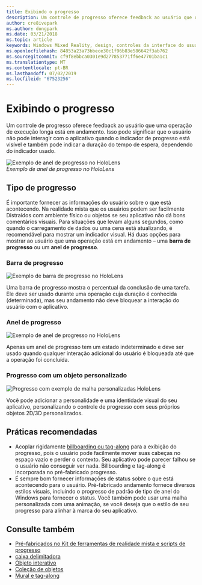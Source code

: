 ```yaml
---
title: Exibindo o progresso
description: Um controle de progresso oferece feedback ao usuário que uma operação de execução longa está em andamento.
author: cre8ivepark
ms.author: dongpark
ms.date: 03/21/2018
ms.topic: article
keywords: Windows Mixed Reality, design, controles da interface do usuário, experiência do usuário
ms.openlocfilehash: 84853a23a73bbece30c1f96b83e586642f3ab762
ms.sourcegitcommit: cf9f8ebbca0301e9d277853771ff6e47701ba1c1
ms.translationtype: MT
ms.contentlocale: pt-BR
ms.lasthandoff: 07/02/2019
ms.locfileid: "67523256"
---
```

# <a name="displaying-progress"></a>Exibindo o progresso

Um controle de progresso oferece feedback ao usuário que uma operação de execução longa está em andamento. Isso pode significar que o usuário não pode interagir com o aplicativo quando o indicador de progresso está visível e também pode indicar a duração do tempo de espera, dependendo do indicador usado.

![Exemplo de anel de progresso no HoloLens](images/HoloLens2_Loader.gif)<br>
*Exemplo de anel de progresso no HoloLens*

## <a name="types-of-progress"></a>Tipo de progresso

É importante fornecer as informações do usuário sobre o que está acontecendo. Na realidade mista que os usuários podem ser facilmente Distraídos com ambiente físico ou objetos se seu aplicativo não dá bons comentários visuais. Para situações que levam alguns segundos, como quando o carregamento de dados ou uma cena está atualizando, é recomendável para mostrar um indicador visual. Há duas opções para mostrar ao usuário que uma operação está em andamento – uma **barra de progresso** ou um **anel de progresso**.

### <a name="progress-bar"></a>Barra de progresso

![Exemplo de barra de progresso no HoloLens](images/640px-progressbar.jpg)

Uma barra de progresso mostra o percentual da conclusão de uma tarefa. Ele deve ser usado durante uma operação cuja duração é conhecida (determinada), mas seu andamento não deve bloquear a interação do usuário com o aplicativo.

### <a name="progress-ring"></a>Anel de progresso

![Exemplo de anel de progresso no HoloLens](images/640px-progressring.jpg)

Apenas um anel de progresso tem um estado indeterminado e deve ser usado quando qualquer interação adicional do usuário é bloqueada até que a operação foi concluída.

### <a name="progress-with-a-custom-object"></a>Progresso com um objeto personalizado

![Progresso com exemplo de malha personalizadas HoloLens](images/640px-progresscustom.jpg)

Você pode adicionar a personalidade e uma identidade visual do seu aplicativo, personalizando o controle de progresso com seus próprios objetos 2D/3D personalizados.

## <a name="best-practices"></a>Práticas recomendadas
* Acoplar rigidamente [billboarding ou tag-along](billboarding-and-tag-along.md) para a exibição do progresso, pois o usuário pode facilmente mover suas cabeças no espaço vazio e perder o contexto. Seu aplicativo pode parecer falhou se o usuário não conseguir ver nada. Billboarding e tag-along é incorporada no pré-fabricado progresso.
* É sempre bom fornecer informações de status sobre o que está acontecendo para o usuário. Pré-fabricado andamento fornece diversos estilos visuais, incluindo o progresso de padrão de tipo de anel do Windows para fornecer o status. Você também pode usar uma malha personalizada com uma animação, se você deseja que o estilo de seu progresso para alinhar à marca do seu aplicativo.

## <a name="see-also"></a>Consulte também
* [Pré-fabricados no Kit de ferramentas de realidade mista e scripts de progresso](https://github.com/microsoft/MixedRealityToolkit-Unity/tree/mrtk_development/Assets/MixedRealityToolkit.SDK/Features/UX/Prefabs/Loader)
* [caixa delimitadora](app-bar-and-bounding-box.md)
* [Objeto interativo](interactable-object.md)
* [Coleção de objetos](object-collection.md)
* [Mural e tag-along](billboarding-and-tag-along.md)
